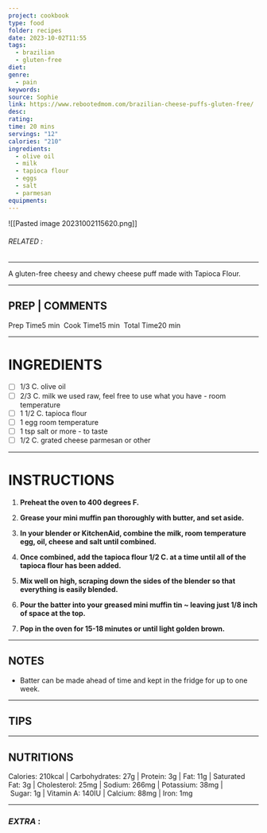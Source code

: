 ```yaml
---
project: cookbook
type: food
folder: recipes
date: 2023-10-02T11:55
tags:
  - brazilian
  - gluten-free
diet: 
genre:
  - pain
keywords: 
source: Sophie
link: https://www.rebootedmom.com/brazilian-cheese-puffs-gluten-free/
desc: 
rating: 
time: 20 mins
servings: "12"
calories: "210"
ingredients:
  - olive oil
  - milk
  - tapioca flour
  - eggs
  - salt
  - parmesan
equipments:
---
```


![[Pasted image 20231002115620.png]]
###### *RELATED* : 
---
A gluten-free cheesy and chewy cheese puff made with Tapioca Flour.

---
## PREP | COMMENTS

Prep Time5 min 
Cook Time15 min 
Total Time20 min

---
# INGREDIENTS

- [ ] 1/3 C. olive oil
- [ ] 2/3 C. milk we used raw, feel free to use what you have - room temperature
- [ ] 1 1/2 C. tapioca flour
- [ ] 1 egg room temperature
- [ ] 1 tsp salt or more - to taste
- [ ] 1/2 C. grated cheese parmesan or other

---
# INSTRUCTIONS

1. **Preheat the oven to 400 degrees F.**
    
2. **Grease your mini muffin pan thoroughly with butter, and set aside.**
    
3. **In your blender or KitchenAid, combine the milk, room temperature egg, oil, cheese and salt until combined.**
    
4. **Once combined, add the tapioca flour 1/2 C. at a time until all of the tapioca flour has been added.**
    
5. **Mix well on high, scraping down the sides of the blender so that everything is easily blended.**
    
6. **Pour the batter into your greased mini muffin tin ~ leaving just 1/8 inch of space at the top.**
    
7. **Pop in the oven for 15-18 minutes or until light golden brown.**

---
## NOTES

- Batter can be made ahead of time and kept in the fridge for up to one week.

---
## TIPS



---
## NUTRITIONS

Calories: 210kcal | Carbohydrates: 27g | Protein: 3g | Fat: 11g | Saturated Fat: 3g | Cholesterol: 25mg | Sodium: 266mg | Potassium: 38mg | Sugar: 1g | Vitamin A: 140IU | Calcium: 88mg | Iron: 1mg

---
### *EXTRA* :



